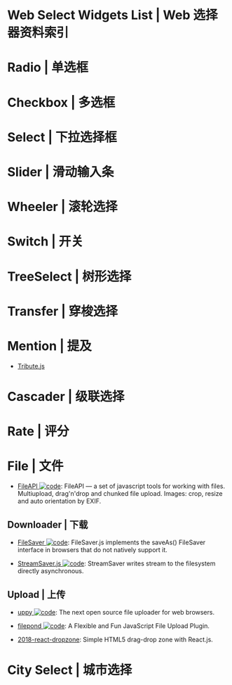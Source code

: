 # Web Select Widgets List | Web 选择器资料索引

# Radio | 单选框

# Checkbox | 多选框

# Select | 下拉选择框

# Slider | 滑动输入条

# Wheeler | 滚轮选择

# Switch | 开关

# TreeSelect | 树形选择

# Transfer | 穿梭选择

# Mention | 提及

- [Tribute.js](http://zurb.com/article/1435/tribute-js-a-new-lightweight-and-easy-to-)

# Cascader | 级联选择

# Rate | 评分

# File | 文件

- [FileAPI ![code](https://shorturl.at/dlxyK)](https://github.com/mailru/FileAPI): FileAPI — a set of javascript tools for working with files. Multiupload, drag'n'drop and chunked file upload. Images: crop, resize and auto orientation by EXIF.

## Downloader | 下载

- [FileSaver ![code](https://shorturl.at/dlxyK)](https://github.com/eligrey/FileSaver.js): FileSaver.js implements the saveAs() FileSaver interface in browsers that do not natively support it.

- [StreamSaver.js ![code](https://shorturl.at/dlxyK)](https://github.com/jimmywarting/StreamSaver.js): StreamSaver writes stream to the filesystem directly asynchronous.

## Upload | 上传

- [uppy ![code](https://shorturl.at/dlxyK)](https://parg.co/UMk): The next open source file uploader for web browsers.

- [filepond ![code](https://shorturl.at/dlxyK)](https://github.com/pqina/filepond):
  A Flexible and Fun JavaScript File Upload Plugin.

- [2018-react-dropzone](https://github.com/react-dropzone/react-dropzone): Simple HTML5 drag-drop zone with React.js.

# City Select | 城市选择
